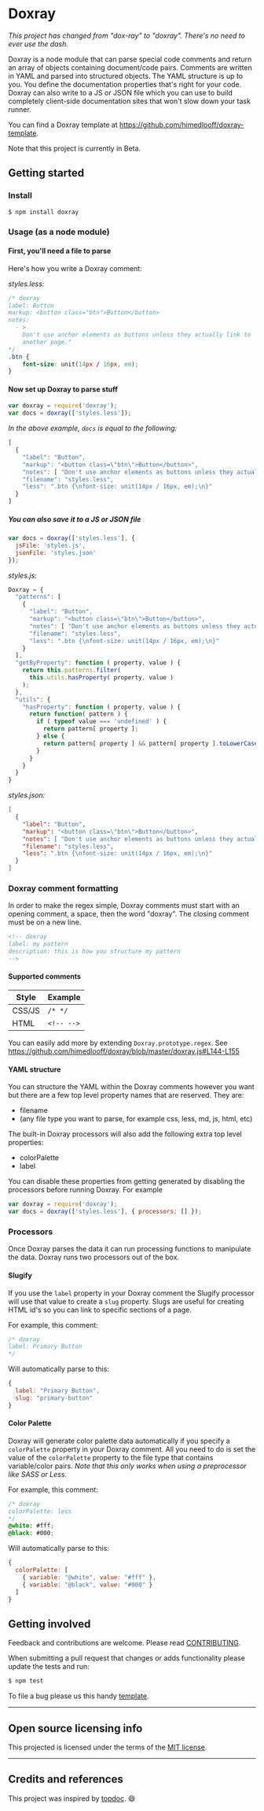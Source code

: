 # Doxray

_This project has changed from "dox-ray" to "doxray"._
_There's no need to ever use the dash._

Doxray is a node module that can parse special code comments and return
an array of objects containing document/code pairs. Comments are written in YAML
and parsed into structured objects. The YAML structure is up to you. You define
the documentation properties that's right for your code. Doxray can also
write to a JS or JSON file which you can use to build completely client-side
documentation sites that won't slow down your task runner.

You can find a Doxray template at <https://github.com/himedlooff/doxray-template>.

Note that this project is currently in Beta.


## Getting started

### Install

```bash
$ npm install doxray
```

### Usage (as a node module)

#### First, you'll need a file to parse

Here's how you write a Doxray comment:

_styles.less:_

```css
/* doxray
label: Button
markup: <button class="btn">Button</button>
notes:
  - >
    Don't use anchor elements as buttons unless they actually link to
    another page."
*/
.btn {
    font-size: unit(14px / 16px, em);
}
```

#### Now set up Doxray to parse stuff

```js
var doxray = require('doxray');
var docs = doxray(['styles.less']);
```

_In the above example, `docs` is equal to the following:_

```js
[
  {
    "label": "Button",
    "markup": "<button class=\"btn\">Button</button>",
    "notes": [ "Don't use anchor elements as buttons unless they actually link to another page." ],
    "filename": "styles.less",
    "less": ".btn {\nfont-size: unit(14px / 16px, em);\n}"
  }
]
```

##### You can also save it to a JS or JSON file

```js
var docs = doxray(['styles.less'], {
  jsFile: 'styles.js',
  jsonFile: 'styles.json'
});
```

_styles.js:_

```js
Doxray = {
  "patterns": [
    {
      "label": "Button",
      "markup": "<button class=\"btn\">Button</button>",
      "notes": [ "Don't use anchor elements as buttons unless they actually link to another page." ],
      "filename": "styles.less",
      "less": ".btn {\nfont-size: unit(14px / 16px, em);\n}"
    }
  ],
  "getByProperty": function ( property, value ) {
    return this.patterns.filter(
      this.utils.hasProperty( property, value )
    );
  },
  "utils": {
    "hasProperty": function ( property, value ) {
      return function( pattern ) {
        if ( typeof value === 'undefined' ) {
          return pattern[ property ];
        } else {
          return pattern[ property ] && pattern[ property ].toLowerCase() === value.toLowerCase();
        }
      }
    }
  }
}
```

_styles.json:_

```json
[
  {
    "label": "Button",
    "markup": "<button class=\"btn\">Button</button>",
    "notes": [ "Don't use anchor elements as buttons unless they actually link to another page." ],
    "filename": "styles.less",
    "less": ".btn {\nfont-size: unit(14px / 16px, em);\n}"
  }
]
```

### Doxray comment formatting

In order to make the regex simple, Doxray comments must start with an opening
comment, a space, then the word "doxray". The closing comment must be on a new
line.

```html
<!-- doxray
label: my pattern
description: this is how you structure my pattern
-->
```

#### Supported comments

| Style | Example |
| ----- | ------- |
| CSS/JS | `/* */` |
| HTML | `<!-- -->` |

You can easily add more by extending `Doxray.prototype.regex`.
See https://github.com/himedlooff/doxray/blob/master/doxray.js#L144-L155

#### YAML structure

You can structure the YAML within the Doxray comments however you want but
there are a few top level property names that are reserved. They are:

- filename
- (any file type you want to parse, for example css, less, md, js, html, etc)

The built-in Doxray processors will also add the following extra top level
properties:

- colorPalette
- label

You can disable these properties from getting generated by disabling the
processors before running Doxray. For example

```js
var doxray = require('doxray');
var docs = doxray(['styles.less'], { processors: [] });
```

### Processors

Once Doxray parses the data it can run processing functions to manipulate the
data. Doxray runs two processors out of the box.

#### Slugify

If you use the `label` property in your Doxray comment the Slugify processor
will use that value to create a `slug` property. Slugs are useful for creating
HTML id's so you can link to specific sections of a page.

For example, this comment:

```css
/* doxray
label: Primary Button
*/
```

Will automatically parse to this:

```js
{
  label: "Primary Button",
  slug: "primary-button"
}
```

#### Color Palette

Doxray will generate color palette data automatically if you specify a
`colorPalette` property in your Doxray comment. All you need to do is set the
value of the `colorPalette` property to the file type that contains
variable/color pairs. _Note that this only works when using a preprocessor like
SASS or Less._

For example, this comment:

```scss
/* doxray
colorPalette: less
*/
@white: #fff;
@black: #000;
```

Will automatically parse to this:

```js
{
  colorPalette: [
    { variable: "@white", value: "#fff" },
    { variable: "@black", value: "#000" }
  ]
}
```


## Getting involved

Feedback and contributions are welcome.
Please read [CONTRIBUTING](CONTRIBUTING.md).

When submitting a pull request that changes or adds functionality please update
the tests and run:

```bash
$ npm test
```

To file a bug please us this handy [template](https://github.com/himedlooff/doxray/issues/new?body=%23%23%20URL%0D%0D%0D%23%23%20Actual%20Behavior%0D%0D%0D%23%23%20Expected%20Behavior%0D%0D%0D%23%23%20Steps%20to%20Reproduce%0D%0D%0D%23%23%20Screenshot&labels=bug).


----


## Open source licensing info

This projected is licensed under the terms of the [MIT license](LICENSE).


----


## Credits and references

This project was inspired by [topdoc](https://github.com/topcoat/topdoc/).
:smile:
